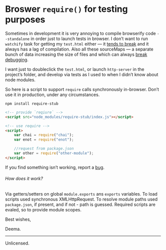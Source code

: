 # Broswer `require()` for testing purposes

Sometimes in development it is very annoying to compile browserify code `--standalone` in order just to launch tests in browser. I don’t want to run `watchify` task for getting my `test.html` either — it [tends to break](https://github.com/substack/watchify/issues/83) and it always has a lag of compilation. Also all these sourceMaps — a separate bunch of data increasing the size of files and which can always [break debugging](https://github.com/visionmedia/mocha/issues/550).

I want just to doubleclick the `test.html`, or launch `http-server` in the project’s folder, and develop via tests as I used to when I didn’t know about node modules.

So here is a script to support `require` calls synchronously in-browser. Don’t use it in production, under any circumstances.


```shell
npm install require-stub
```

```html
<!-- provide `reqiure` -->
<script src="node_modules/require-stub/index.js"></script>

<!-- use require -->
<script>
	var chai = require("chai");
	var enot = require("enot");

	//request from package.json
	var other = require("other-module");
</script>
```

If you find something isn’t working, report a [bug](https://github.com/dfcreative/require-stub/issues).



###### How does it work?

Via getters/setters on global `module.exports` ans `exports` variables. To load scripts used synchronous XMLHttpRequest. To resolve module paths used `package.json`, if present, and if not - path is guessed.
Required scripts are evaled, so to provide module scopes.


Best wishes,

Deema.


---

Unlicensed.
